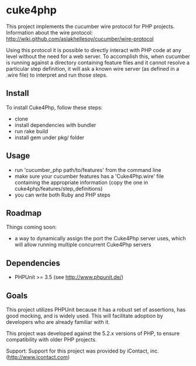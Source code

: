 cuke4php
========

This project implements the cucumber wire protocol for PHP projects.
Information about the wire protocol: http://wiki.github.com/aslakhellesoy/cucumber/wire-protocol

Using this protocol it is possible to directly interact with PHP code at any level without the need for a web server.  To accomplish this, when cucumber is running against a directory containing feature files and it cannot resolve a particular step definition, it will ask a known wire server (as defined in a .wire file) to interpret and run those steps.

Install
-------
To install Cuke4Php, follow these steps:

* clone
* install dependencies with bundler
* run rake build
* install gem under pkg/ folder

Usage
-----
* run 'cucumber_php path/to/features' from the command line
* make sure your cucumber features has a 'Cuke4Php.wire' file containing the appropriate information (copy the one in cuke4php/features/step_definitions)
* you can write both Ruby and PHP steps

Roadmap
-------
Things coming soon:

* a way to dynamically assign the port the Cuke4Php server uses, which will allow running multiple concurrent Cuke4Php servers

Dependencies
------------
* PHPUnit >= 3.5 (see http://www.phpunit.de/)

Goals
-----
This project utilizes PHPUnit because it has a robust set of assertions, has good mocking, and is widely used.  This will facilitate adoption by developers who are already familiar with it.

This project was developed against the 5.2.x versions of PHP, to ensure compatibility with older PHP projects.

Support:
	Support for this project was provided by iContact, inc.  (http://www.icontact.com)
